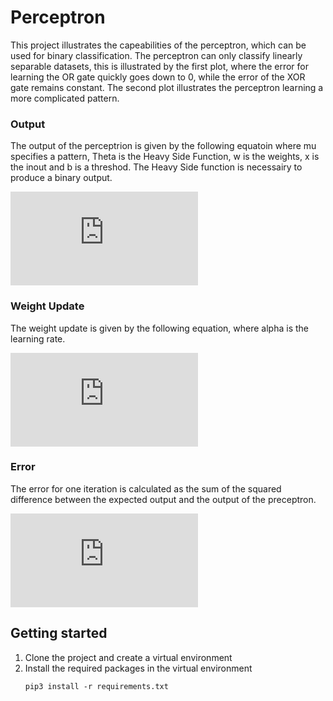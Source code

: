 # Perceptron
This project illustrates the capeabilities of the perceptron, which can be used for binary classification. The perceptron can only classify linearly separable datasets, this is illustrated by the first plot, where the error for learning the OR gate quickly goes down to 0, while the error of the XOR gate remains constant. The second plot illustrates the perceptron learning a more complicated pattern.

### Output
The output of the perceptrion is given by the following equatoin where mu specifies a pattern, Theta is the Heavy Side Function, w is the weights, x is the inout and b is a threshod. The Heavy Side function is necessairy to produce a binary output.

![output](https://latex.codecogs.com/gif.latex?y%5E%5Cmu%20%3D%20%5CTheta%28wx%5E%5Cmu%20-b%29)

### Weight Update
The weight update is given by the following equation, where alpha is the learning rate.

![weight_update](https://latex.codecogs.com/gif.latex?%5CDelta%20w%20%3D%20%5Calpha%20x%5E%5Cmu%20%28y_t%5E%5Cmu%20-%20y%5E%5Cmu%20%29)

### Error
The error for one iteration is calculated as the sum of the squared difference between the expected output and the output of the preceptron.

![error](https://latex.codecogs.com/gif.latex?E%3D%5Csum_%5Cmu%20%28y_t%5E%5Cmu%20-y%5E%5Cmu%29%5E2)

## Getting started
1. Clone the project and create a virtual environment
2. Install the required packages in the virtual environment
   ```
   pip3 install -r requirements.txt
   ```
